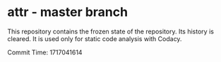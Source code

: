 # attr - master branch

This repository contains the frozen state of the repository.
Its history is cleared. It is used only for static code
analysis with Codacy.

Commit Time: 1717041614